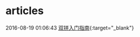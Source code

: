 # articles
2016-08-19 01:06:43  [双拼入门指南](https://github.com/MOOOWOOO/articles/blob/master/double%20input%20quick%20start.md){:target="_blank"}
